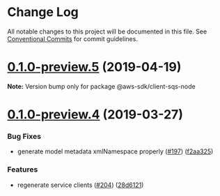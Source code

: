 # Change Log

All notable changes to this project will be documented in this file.
See [Conventional Commits](https://conventionalcommits.org) for commit guidelines.

# [0.1.0-preview.5](https://github.com/aws/aws-sdk-js-v3/compare/@aws-sdk/client-sqs-node@0.1.0-preview.4...@aws-sdk/client-sqs-node@0.1.0-preview.5) (2019-04-19)

**Note:** Version bump only for package @aws-sdk/client-sqs-node





# [0.1.0-preview.4](https://github.com/aws/aws-sdk-js-v3/compare/@aws-sdk/client-sqs-node@0.1.0-preview.3...@aws-sdk/client-sqs-node@0.1.0-preview.4) (2019-03-27)


### Bug Fixes

* generate model metadata xmlNamespace properly ([#197](https://github.com/aws/aws-sdk-js-v3/issues/197)) ([f2aa325](https://github.com/aws/aws-sdk-js-v3/commit/f2aa325))


### Features

* regenerate service clients ([#204](https://github.com/aws/aws-sdk-js-v3/issues/204)) ([28d6121](https://github.com/aws/aws-sdk-js-v3/commit/28d6121))
